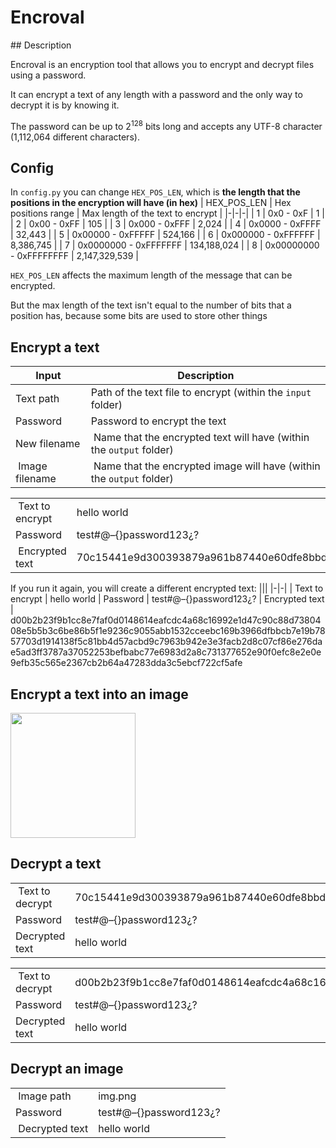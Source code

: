 # Encroval

## Description

Encroval is an encryption tool that allows you to encrypt and decrypt files using a password.

It can encrypt a text of any length with a password and the only way to decrypt it is by knowing it.

The password can be up to 2<sup>128</sup> bits long and accepts any UTF-8 character (1,112,064 different characters).


## Config

In `config.py` you can change `HEX_POS_LEN`, which is **the length that the positions in the encryption will have (in hex)**
| HEX_POS_LEN | Hex positions range | Max length of the text to encrypt |
|-|-|-|
| 1 | 0x0 - 0xF | 1 |
| 2 | 0x00 - 0xFF | 105 |
| 3 | 0x000 - 0xFFF | 2,024 |
| 4 | 0x0000 - 0xFFFF | 32,443 |
| 5 | 0x00000 - 0xFFFFF | 524,166 |
| 6 | 0x000000 - 0xFFFFFF | 8,386,745 |
| 7 | 0x0000000 - 0xFFFFFFF | 134,188,024 |
| 8 | 0x00000000 - 0xFFFFFFFF | 2,147,329,539 |

`HEX_POS_LEN` affects the maximum length of the message that can be encrypted.

But the max length of the text isn't equal to the number of bits that a position has, because some bits are used to store other things

## Encrypt a text

| Input | Description |
|-|-|
| Text path | Path of the text file to encrypt (within the `input` folder) |
| Password | Password to encrypt the text |
| New filename | Name that the encrypted text will have (within the `output` folder) |
| Image filename | Name that the encrypted image will have (within the `output` folder) |

|||
|-|-|
| Text to encrypt | hello world
| Password | test#@–{}password123¿?
| Encrypted text |    70c15441e9d300393879a961b87440e60dfe8bbdcca9160fd52a68b45993eac8414365c952c405e2609d4dc9556b9f192d261d8069c121e0db458fd15bdd2ba0a263d5e5bfa9e202dd4827c655236f6e9a5ee69dcb52dc93d0202c4bd4ba3e394feb61919fa7993ac49ae6a88b26255a772483bb06f0624311eafd7b2ec8cc38d5f9f8ee56894a2c0994208647f67596a434f3

If you run it again, you will create a different encrypted text:
|||
|-|-|
| Text to encrypt | hello world
| Password | test#@–{}password123¿?
| Encrypted text |    d00b2b23f9b1cc8e7faf0d0148614eafcdc4a68c16992e1d47c90c88d7380408e5b5b3c6be86b5f1e9236c9055abb1532cceebc169b3966dfbbcb7e19b7857703d1914138f5c81bb4d57acbd9c7963b942e3e3facb2d8c07cf86e276dae5ad3ff3787a37052253befbabc77e6983d2a8c731377652e90f0efc8e2e0e9efb35c565e2367cb2b64a47283dda3c5ebcf722cf5afe

## Encrypt a text into an image

<img src=readme-assets/img-res.jpg width=200>


## Decrypt a text

|||
|-|-|
| Text to decrypt | 70c15441e9d300393879a961b87440e60dfe8bbdcca9160fd52a68b45993eac8414365c952c405e2609d4dc9556b9f192d261d8069c121e0db458fd15bdd2ba0a263d5e5bfa9e202dd4827c655236f6e9a5ee69dcb52dc93d0202c4bd4ba3e394feb61919fa7993ac49ae6a88b26255a772483bb06f0624311eafd7b2ec8cc38d5f9f8ee56894a2c0994208647f67596a434f3
| Password | test#@–{}password123¿?
| Decrypted text | hello world

|||
|-|-|
| Text to decrypt | d00b2b23f9b1cc8e7faf0d0148614eafcdc4a68c16992e1d47c90c88d7380408e5b5b3c6be86b5f1e9236c9055abb1532cceebc169b3966dfbbcb7e19b7857703d1914138f5c81bb4d57acbd9c7963b942e3e3facb2d8c07cf86e276dae5ad3ff3787a37052253befbabc77e6983d2a8c731377652e90f0efc8e2e0e9efb35c565e2367cb2b64a47283dda3c5ebcf722cf5afe
| Password | test#@–{}password123¿?
| Decrypted text | hello world


## Decrypt an image

|||
|-|-|
| Image path | img.png
| Password | test#@–{}password123¿?
| Decrypted text | hello world